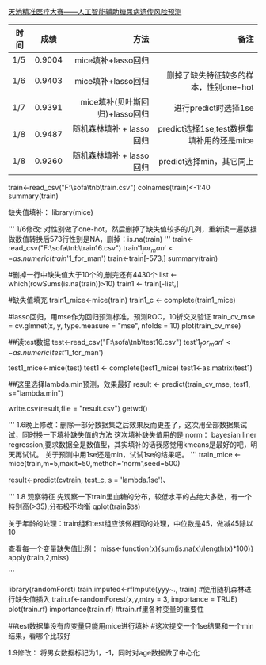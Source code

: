 [天池精准医疗大赛——人工智能辅助糖尿病遗传风险预测](https://tianchi.aliyun.com/competition/introduction.htm?spm=5176.100068.5678.1.53bde188MOYKlg&raceId=231638)

| 时间       | 成绩           | 方法  | 备注 |
| ------------- |:-------------:| -----:|-----:|
| 1/5     | 0.9004 | mice填补+lasso回归 | |
| 1/6     | 0.9403  |   mice填补+lasso回归 | 删掉了缺失特征较多的样本，性别one-hot |
| 1/7 |     0.9391  |  mice填补(贝叶斯回归)+lasso回归 | 进行predict时选择1se |
| 1/8 | 0.9487 | 随机森林填补 + lasso回归 | predict选择1se,test数据集填补用的还是mice |
| 1/8 | 0.9260 | 随机森林填补 + lasso回归 | predict选择min，其它同上 |

train<-read_csv("F:\\sofa\\tnb\\train.csv")
colnames(train)<-1:40
summary(train)

缺失值填补：
library(mice)

'''
1/6修改:
对性别做了one-hot，然后删掉了缺失值较多的几列，重新读一遍数据
做数值转换后573行性别是NA，删掉：is.na(train)
'''
train<-read_csv("F:\\sofa\\tnb\\train16.csv")
train$'1_for_man'<-as.numeric(train$'1_for_man')
train<-train[-573,]
summary(train)

#删掉一行中缺失值大于10个的,删完还有4430个
list <- which(rowSums(is.na(train))>10)
train1 <- train[-list,]

#缺失值填充
train1_mice<-mice(train)
train1_c <- complete(train1_mice)

#lasso回归，用mse作为回归预测标准，预测ROC，10折交叉验证
train_cv_mse = cv.glmnet(x, y,  type.measure = "mse", nfolds = 10)
plot(train_cv_mse)



##读test数据
test<-read_csv("F:\\sofa\\tnb\\test16.csv")
test$'1_for_man'<-as.numeric(test$'1_for_man')

test1_mice<-mice(test)
test1 <- complete(test1_mice)
test1<-as.matrix(test1)

##这里选择lambda.min预测，效果最好
result <- predict(train_cv_mse, test1, s="lambda.min")

write.csv(result,file = "result.csv")
getwd()

'''
1.6晚上修改：删除一部分数据集之后效果反而更差了，这次用全部数据集试试，同时换一下填补缺失值的方法
这次填补缺失值用的是 norm： bayesian liner regression,要求数据全是数值型，其实填补的话我感觉用kmeans是最好的吧，明天再试试。
关于预测中用1se还是min，试试1se的结果吧。
'''
train_mice <- mice(train,m=5,maxit=50,methoh='norm',seed=500)

result<-predict(cvtrain, test_c, s = 'lambda.1se')、

'''
1.8 观察特征
先观察一下train里血糖的分布，较低水平的占绝大多数，有一个特别高(>35),分布极不均衡
qplot(train$`38`)

关于年龄的处理：train组和test组应该做相同的处理，中位数是45，做减45除以10

查看每一个变量缺失值比例：
miss<-function(x){sum(is.na(x)/length(x)*100)}
apply(train,2,miss)


'''

library(randomForst)
train.imputed<-rfImpute(yyy~., train) #使用随机森林进行缺失值插入
train.rf<-randomForest(x,y,mtry = 3, importance = TRUE)
plot(train.rf)
importance(train.rf)  #train.rf里各种变量的重要性

##test数据集没有应变量只能用mice进行填补
#这次提交一个1se结果和一个min结果，看哪个比较好


1.9修改：
将男女数据标记为1，-1，同时对age数据做了中心化